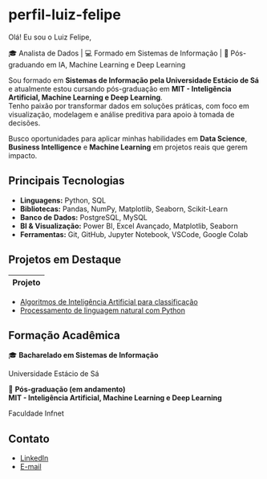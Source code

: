 # perfil-luiz-felipe

Olá! Eu sou o Luiz Felipe,

🎓 Analista de Dados | 💻 Formado em Sistemas de Informação | 🤖 Pós-graduando em IA, Machine Learning e Deep Learning

Sou formado em **Sistemas de Informação pela Universidade Estácio de Sá** e atualmente estou cursando pós-graduação em **MIT - Inteligência Artificial, Machine Learning e Deep Learning**.  
Tenho paixão por transformar dados em soluções práticas, com foco em visualização, modelagem e análise preditiva para apoio à tomada de decisões.

Busco oportunidades para aplicar minhas habilidades em **Data Science**, **Business Intelligence** e **Machine Learning** em projetos reais que gerem impacto.

## Principais Tecnologias

- **Linguagens:** Python, SQL
- **Bibliotecas:** Pandas, NumPy, Matplotlib, Seaborn, Scikit-Learn
- **Banco de Dados:** PostgreSQL, MySQL
- **BI & Visualização:** Power BI, Excel Avançado, Matplotlib, Seaborn
- **Ferramentas:** Git, GitHub, Jupyter Notebook, VSCode, Google Colab

## Projetos em Destaque

| Projeto |
|--------|
- [Algoritmos de Inteligência Artificial para classificação](https://github.com/luizfelipesouzaivo/algoritmos-ia-classificacao)  
- [Processamento de linguagem natural com Python](https://github.com/luizfelipesouzaivo/projeto-pln-folha-2016)

## Formação Acadêmica

🎓 **Bacharelado em Sistemas de Informação**  

Universidade Estácio de Sá

📘 **Pós-graduação (em andamento)**  
**MIT - Inteligência Artificial, Machine Learning e Deep Learning**

Faculdade Infnet


## Contato

- [LinkedIn](https://www.linkedin.com/in/luiz-felipe-souza-ivo/) 
- [E-mail](luizfelipesouzaivo@gmail.com)
